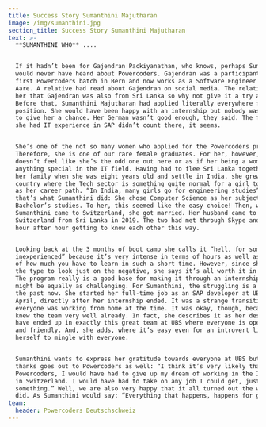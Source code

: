 ```yaml
---
title: Success Story Sumanthini Majutharan
image: /img/sumanthini.jpg
section_title: Success Story Sumanthini Majutharan
text: >-
  **SUMANTHINI WHO** ....


  If it hadn’t been for Gajendran Packiyanathan, who knows, perhaps Sumanthini
  would never have heard about Powercoders. Gajendran was a participant in the
  first Powercoders batch in Bern and now works as a Software Engineer at Migros
  Aare. A relative had read about Gajendran on social media. The relative told
  her that Gajendran was also from Sri Lanka so why not give it a try as well?
  Before that, Sumanthini Majutharan had applied literally everywhere for an IT
  position. She would have been happy with an internship but nobody was willing
  to give her a chance. Her German wasn’t good enough, they said. The fact that
  she had IT experience in SAP didn’t count there, it seems. 


  She’s one of the not so many women who applied for the Powercoders program.
  Therefore, she is one of our rare female graduates. For her, however, it
  doesn’t feel like she’s the odd one out here or as if her being a woman was
  anything special in the IT field. Having had to flee Sri Lanka together with
  her family when she was eight years old and settle in India, she grew up in a
  country where the Tech sector is something quite normal for a girl to choose
  as her career path. “In India, many girls go for engineering studies” And
  that’s what Sumanthini did: She chose Computer Science as her subject for her
  Bachelor’s studies. To her, this seemed like the easy choice! Then, when
  Sumanthini came to Switzerland, she got married. Her husband came to
  Switzerland from Sri Lanka in 2019. The two had met through Skype and spent
  hour after hour getting to know each other this way.


  Looking back at the 3 months of boot camp she calls it “hell, for someone
  inexperienced” because it’s very intense in terms of hours as well as in terms
  of how much you have to learn in such a short time. However, since she’s not
  the type to look just on the negative, she says it’s all worth it in the end.
  The program really is a good base for making it through an internship that
  might be equally as challenging. For Sumanthini, the struggling is a thing of
  the past now. She started her full-time job as an SAP developer at UBS in
  April, directly after her internship ended. It was a strange transition since
  everyone was working from home at the time. It was okay, though, because she
  knew the team very well already. In fact, she describes it as her destiny to
  have ended up in exactly this great team at UBS where everyone is open-minded
  and friendly. And, she adds, where it’s easy even for an introvert like
  herself to mingle with everyone. 


  Sumanthini wants to express her gratitude towards everyone at UBS but her
  thanks goes out to Powercoders as well: “I think it’s very likely that without
  Powercoders, I would have had to give up my dream of working in the IT sector
  in Switzerland. I would have had to take on any job I could get, just to earn
  something.” Well, we are also very happy that it all turned out the way it
  did. As Sumanthini would say: “Everything that happens, happens for good.”
team:
  header: Powercoders Deutschschweiz
---
```


